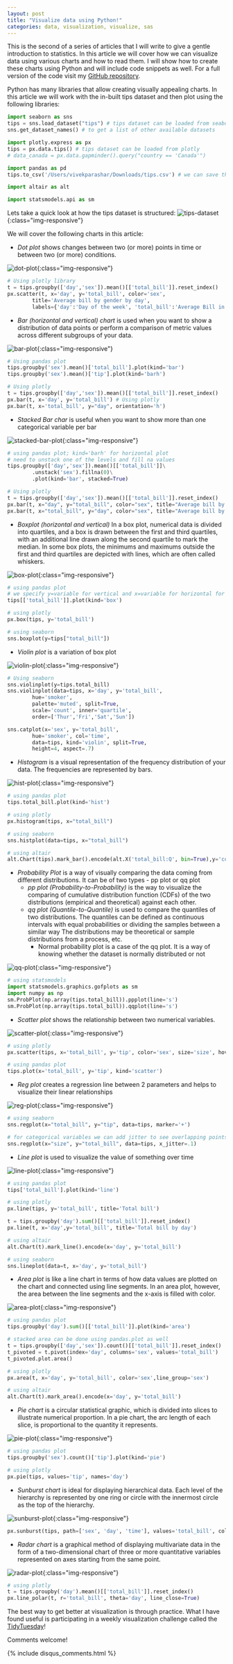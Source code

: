 ```yaml
---
layout: post
title: "Visualize data using Python!"
categories: data, visualization, visualize, sas
---
```

This is the second of a series of articles that I will write to give a gentle introduction to statistics. In this article we will cover how we can visualize data using various charts and how to read them. I will show how to create these charts using Python and will include code snippets as well. For a full version of the code visit my [GitHub repository](https://github.com/vivekparasharr/Learn-Programming). 

Python has many libraries that allow creating visually appealing charts. In this article we will work with the in-built tips dataset and then plot using the following libraries: 

```python
import seaborn as sns
tips = sns.load_dataset("tips") # tips dataset can be loaded from seaborn
sns.get_dataset_names() # to get a list of other available datasets

import plotly.express as px
tips = px.data.tips() # tips dataset can be loaded from plotly
# data_canada = px.data.gapminder().query("country == 'Canada'")

import pandas as pd
tips.to_csv('/Users/vivekparashar/Downloads/tips.csv') # we can save the dataset into a csv and then load it into SAS or R for plotting

import altair as alt

import statsmodels.api as sm
```

Lets take a quick look at how the tips dataset is structured:
![tips-dataset](/images/visualize-with-python/00-tips-dataset.png){:class="img-responsive"}

We will cover the following charts in this article:
- *Dot plot* shows changes between two (or more) points in time or between two (or more) conditions.

![dot-plot](/images/visualize-with-python/01-dot.png){:class="img-responsive"}

```python
# Using plotly library
t = tips.groupby(['day','sex']).mean()[['total_bill']].reset_index()
px.scatter(t, x='day', y='total_bill', color='sex', 
        title='Average bill by gender by day', 
        labels={'day':'Day of the week', 'total_bill':'Average Bill in $'})
```

- *Bar (horizontal and vertical) chart* is used when you want to show a distribution of data points or perform a comparison of metric values across different subgroups of your data.

![bar-plot](/images/visualize-with-python/02-bar.png){:class="img-responsive"}

```python
# Using pandas plot
tips.groupby('sex').mean()['total_bill'].plot(kind='bar') 
tips.groupby('sex').mean()['tip'].plot(kind='barh')

# Using plotly
t = tips.groupby(['day','sex']).mean()[['total_bill']].reset_index()
px.bar(t, x='day', y='total_bill') # Using plotly
px.bar(t, x='total_bill', y="day", orientation='h')
```

- *Stacked Bar char* is useful when you want to show more than one categorical variable per bar

![stacked-bar-plot](/images/visualize-with-python/03-stacked-bar.png){:class="img-responsive"}

```python
# using pandas plot; kind='barh' for horizontal plot 
# need to unstack one of the levels and fill na values
tips.groupby(['day','sex']).mean()[['total_bill']]\
        .unstack('sex').fillna(0)\
        .plot(kind='bar', stacked=True) 

# Using plotly
t = tips.groupby(['day','sex']).mean()[['total_bill']].reset_index()
px.bar(t, x="day", y="total_bill", color="sex", title="Average bill by Gender and Day") # vertical 
px.bar(t, x="total_bill", y="day", color="sex", title="Average bill by Gender and Day", orientation='h') # horizontal
```

- *Boxplot (horizontal and vertical)* In a box plot, numerical data is divided into quartiles, and a box is drawn between the first and third quartiles, with an additional line drawn along the second quartile to mark the median. In some box plots, the minimums and maximums outside the first and third quartiles are depicted with lines, which are often called whiskers.

![box-plot](/images/visualize-with-python/04-box.png){:class="img-responsive"}

```python
# using pandas plot
# we specify y=variable for vertical and x=variable for horizontal for horizontal box plot respectively
tips[['total_bill']].plot(kind='box') 

# using plotly
px.box(tips, y='total_bill') 

# using seaborn
sns.boxplot(y=tips["total_bill"]) 
```

- *Violin plot* is a variation of box plot

![violin-plot](/images/visualize-with-python/05-violin.png){:class="img-responsive"}

```python
# Using seaborn
sns.violinplot(y=tips.total_bill)
sns.violinplot(data=tips, x='day', y='total_bill', 
        hue='smoker', 
        palette='muted', split=True,
        scale='count', inner='quartile',
        order=['Thur','Fri','Sat','Sun'])

sns.catplot(x='sex', y='total_bill',
        hue='smoker', col='time',
        data=tips, kind='violin', split=True,
        height=4, aspect=.7)
```

- *Histogram* is a visual representation of the frequency distribution of your data. The frequencies are represented by bars. 

![hist-plot](/images/visualize-with-python/06-histogram.png){:class="img-responsive"}

```python
# using pandas plot
tips.total_bill.plot(kind='hist') 

# using plotly
px.histogram(tips, x="total_bill") 

# using seaborn
sns.histplot(data=tips, x="total_bill") 

# using altair
alt.Chart(tips).mark_bar().encode(alt.X('total_bill:Q', bin=True),y='count()') 
```

- *Probability Plot* is a way of visually comparing the data coming from different distributions. It can be of two types - pp plot or qq plot
  - *pp plot (Probability-to-Probability)* is the way to visualize the comparing of cumulative distribution function (CDFs) of the two distributions (empirical and theoretical) against each other.
  - *qq plot (Quantile-to-Quantile)* is used to compare the quantiles of two distributions. The quantiles can be defined as continuous intervals with equal probabilities or dividing the samples between a similar way The distributions may be theoretical or sample distributions from a process, etc. 
    - Normal probability plot is a case of the qq plot. It is a way of knowing whether the dataset is normally distributed or not

![qq-plot](/images/visualize-with-python/07-qqplot.png){:class="img-responsive"}

```python
# using statsmodels
import statsmodels.graphics.gofplots as sm 
import numpy as np
sm.ProbPlot(np.array(tips.total_bill)).ppplot(line='s') 
sm.ProbPlot(np.array(tips.total_bill)).qqplot(line='s') 
```

- *Scatter plot* shows the relationship between two numerical variables.

![scatter-plot](/images/visualize-with-python/08-scatter.png){:class="img-responsive"}

```python
# using plotly
px.scatter(tips, x='total_bill', y='tip', color='sex', size='size', hover_data=['day']) 

# using pandas plot
tips.plot(x='total_bill', y='tip', kind='scatter') 
```

- *Reg plot* creates a regression line between 2 parameters and helps to visualize their linear relationships

![reg-plot](/images/visualize-with-python/09-reg.png){:class="img-responsive"}

```python
# using seaborn
sns.regplot(x="total_bill", y="tip", data=tips, marker='+') 

# for categorical variables we can add jitter to see overlapping points
sns.regplot(x="size", y="total_bill", data=tips, x_jitter=.1) 
```

- *Line plot* is used to visualize the value of something over time

![line-plot](/images/visualize-with-python/10-line.png){:class="img-responsive"}

```python
# using pandas plot
tips['total_bill'].plot(kind='line') 

# using plotly
px.line(tips, y='total_bill', title='Total bill') 

t = tips.groupby('day').sum()[['total_bill']].reset_index()
px.line(t, x='day',y='total_bill', title='Total bill by day')

# using altair
alt.Chart(t).mark_line().encode(x='day', y='total_bill') 

# using seaborn
sns.lineplot(data=t, x='day', y='total_bill') 
```

- *Area plot* is like a line chart in terms of how data values are plotted on the chart and connected using line segments. In an area plot, however, the area between the line segments and the x-axis is filled with color.

![area-plot](/images/visualize-with-python/11-area.png){:class="img-responsive"}

```python
# using pandas plot
tips.groupby('day').sum()[['total_bill']].plot(kind='area') 

# stacked area can be done using pandas.plot as well
t = tips.groupby(['day','sex']).count()[['total_bill']].reset_index()
t_pivoted = t.pivot(index='day', columns='sex', values='total_bill')
t_pivoted.plot.area() 

# using plotly
px.area(t, x='day', y='total_bill', color='sex',line_group='sex') 

# using altair
alt.Chart(t).mark_area().encode(x='day', y='total_bill') 
```

- *Pie chart* is a circular statistical graphic, which is divided into slices to illustrate numerical proportion. In a pie chart, the arc length of each slice, is proportional to the quantity it represents. 

![pie-plot](/images/visualize-with-python/12-pie.png){:class="img-responsive"}

```python
# using pandas plot
tips.groupby('sex').count()['tip'].plot(kind='pie') 

# using plotly
px.pie(tips, values='tip', names='day') 
```

- *Sunburst chart* is ideal for displaying hierarchical data. Each level of the hierarchy is represented by one ring or circle with the innermost circle as the top of the hierarchy.

![sunburst-plot](/images/visualize-with-python/13-sunburst.png){:class="img-responsive"}

```python
px.sunburst(tips, path=['sex', 'day', 'time'], values='total_bill', color='day')
```

- *Radar chart* is a graphical method of displaying multivariate data in the form of a two-dimensional chart of three or more quantitative variables represented on axes starting from the same point.

![radar-plot](/images/visualize-with-python/14-radar.png){:class="img-responsive"}

```python
# using plotly
t = tips.groupby('day').mean()[['total_bill']].reset_index()
px.line_polar(t, r='total_bill', theta='day', line_close=True) 
```

The best way to get better at visualization is through practice. What I have found useful is participating in a weekly visualization challenge called the [TidyTuesday](https://github.com/rfordatascience/tidytuesday)!

Comments welcome!

{% include disqus_comments.html %}
